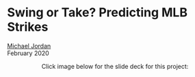 # Swing or Take? Predicting MLB Strikes

[Michael Jordan](https://www.linkedin.com/in/michaeljoshuajordan/)  
February 2020 

<p align="center">
Click image below for the slide deck for this project:
</p>
